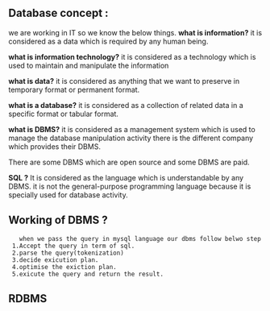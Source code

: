 ## Database concept :
 we are working in IT so we know the below things.
  **what is information?**
        it is considered as a data which is required by any human being.
       
 **what is information technology?**
        it is considered as a technology which is used to maintain and manipulate the information
  
 **what is data?**
        it is considered as anything that we want to preserve in temporary format or permanent format.
       
  **what is a database?**
        it is considered as a collection of related data in a specific format or tabular format.
       
  **what is DBMS?**
        it is considered as a management system which is used to manage the database manipulation activity there is the different company which provides their DBMS.
       
  There are some DBMS which are open source and some DBMS are paid.
 
 **SQL ?**
      It is considered as the language which is understandable by any DBMS. it is not the general-purpose programming language because it is specially used for database activity.
      
 ## Working of DBMS ?
       when we pass the query in mysql language our dbms follow belwo step
     1.Accept the query in term of sql.
     2.parse the query(tokenization)
     3.decide exicution plan.
     4.optimise the exiction plan.
     5.exicute the query and return the result.
     
   ## RDBMS
        

